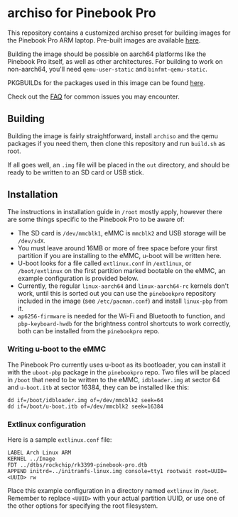 # archiso for Pinebook Pro

This repository contains a customized archiso preset for building images for the Pinebook Pro ARM laptop. Pre-built images are available [here](https://github.com/nadiaholmquist/archiso-pbp/releases).

Building the image should be possible on aarch64 platforms like the Pinebook Pro itself, as well as other architectures. For building to work on non-aarch64, you'll need `qemu-user-static` and `binfmt-qemu-static`.

PKGBUILDs for the packages used in this image can be found [here](https://github.com/nadiaholmquist/pbp-packages).

Check out the [FAQ](./FAQ.md) for common issues you may encounter.

## Building
Building the image is fairly straightforward, install `archiso` and the qemu packages if you need them, then clone this repository and run `build.sh` as root.

If all goes well, an `.img` file will be placed in the `out` directory, and should be ready to be written to an SD card or USB stick.

## Installation
The instructions in installation guide in `/root` mostly apply, however there are some things specific to the Pinebook Pro to be aware of:

 * The SD card is `/dev/mmcblk1`, eMMC is `mmcblk2` and USB storage will be `/dev/sdX`.
 * You must leave around 16MB or more of free space before your first partition if you are installing to the eMMC, u-boot will be written here.
 * U-boot looks for a file called `extlinux.conf` in `/extlinux`, or `/boot/extlinux` on the first partition marked bootable on the eMMC, an example configuration is provided below.
 * Currently, the regular `linux-aarch64` and `linux-aarch64-rc` kernels don't work, until this is sorted out you can use the `pinebookpro` repository included in the image (see `/etc/pacman.conf`) and install `linux-pbp` from it.
 * `ap6256-firmware` is needed for the Wi-Fi and Bluetooth to function, and `pbp-keyboard-hwdb` for the brightness control shortcuts to work correctly, both can be installed from the `pinebookpro` repo.

### Writing u-boot to the eMMC
The Pinebook Pro currently uses u-boot as its bootloader, you can install it with the `uboot-pbp` package in the `pinebookpro` repo. Two files will be placed in `/boot` that need to be written to the eMMC, `idbloader.img` at sector 64 and `u-boot.itb` at sector 16384, they can be installed like this:
```
dd if=/boot/idbloader.img of=/dev/mmcblk2 seek=64
dd if=/boot/u-boot.itb of=/dev/mmcblk2 seek=16384
```

### Extlinux configuration
Here is a sample `extlinux.conf` file:
```
LABEL Arch Linux ARM
KERNEL ../Image
FDT ../dtbs/rockchip/rk3399-pinebook-pro.dtb
APPEND initrd=../initramfs-linux.img console=tty1 rootwait root=UUID=<UUID> rw
```
Place this example configuration in a directory named `extlinux` in `/boot`. Remember to replace `<UUID>` with your actual partition UUID, or use one of the other options for specifying the root filesystem.
